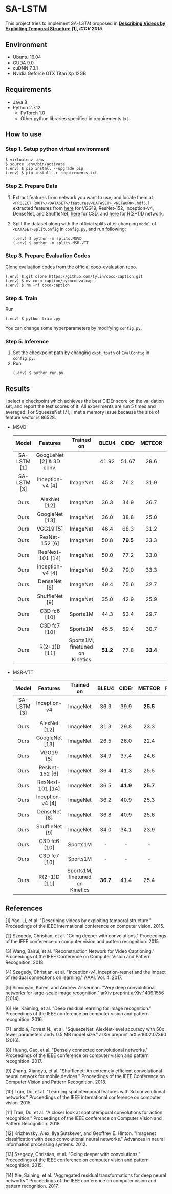 # SA-LSTM

This project tries to implement *SA-LSTM* proposed in **[Describing Videos by Exploiting Temporal Structure](https://www.cv-foundation.org/openaccess/content_iccv_2015/papers/Yao_Describing_Videos_by_ICCV_2015_paper.pdf) [1], *ICCV 2015***.



## Environment

* Ubuntu 16.04
* CUDA 9.0
* cuDNN 7.3.1
* Nvidia Geforce GTX Titan Xp 12GB


## Requirements

* Java 8
* Python 2.7.12
  * PyTorch 1.0
  * Other python libraries specified in requirements.txt



## How to use

### Step 1. Setup python virtual environment

```
$ virtualenv .env
$ source .env/bin/activate
(.env) $ pip install --upgrade pip
(.env) $ pip install -r requirements.txt
```


### Step 2. Prepare Data

1. Extract features from network you want to use, and locate them at `<PROJECT ROOT>/<DATASET>/features/<DATASET>_<NETWORK>.hdf5`. I extracted features from [here](https://github.com/hobincar/pytorch-video-feature-extractor) for VGG19, ResNet-152, Inception-v4, DenseNet, and ShuffleNet, [here](https://github.com/facebook/C3D) for C3D, and [here](https://github.com/facebookresearch/VMZ) for R(2+1)D network.

2. Split the dataset along with the official splits after changing `model` of `<DATASET>SplitConfig` in `config.py`, and run following:

   ```
   (.env) $ python -m splits.MSVD
   (.env) $ python -m splits.MSR-VTT
   ```


### Step 3. Prepare Evaluation Codes

Clone evaluation codes from [the official coco-evaluation repo](https://github.com/tylin/coco-caption).

   ```
   (.env) $ git clone https://github.com/tylin/coco-caption.git
   (.env) $ mv coco-caption/pycocoevalcap .
   (.env) $ rm -rf coco-caption
   ```


### Step 4. Train

Run
   ```
   (.env) $ python train.py
   ```

You can change some hyperparameters by modifying `config.py`.


### Step 5. Inference

1. Set the checkpoint path by changing `ckpt_fpath` of `EvalConfig` in `config.py`.
2. Run
   ```
   (.env) $ python run.py
   ```


## Results

I select a checkpoint which achieves the best CIDEr score on the validation set, and report the test scores of it. All experiments are run 5 times and averaged. For SqueezeNet [7], I met a memory issue because the size of feature vector is 86528.

* MSVD

  | Model | Features | Trained on | BLEU4 | CIDEr | METEOR | ROUGE_L |
  | :---: | :---: | :---: | :---: | :---: | :---: | :---: |
  | SA-LSTM [1] | GoogLeNet [2] & 3D conv. | | 41.92 | 51.67 | 29.6 | - |
  | SA-LSTM [3] | Inception-v4 [4] | ImageNet | 45.3 | 76.2 | 31.9 | 64.2 |
  |  |  |  |  |  |
  | Ours | AlexNet [12] | ImageNet | 36.3 |	34.9 |	26.7 |	63.4 |
  | Ours | GoogleNet [13] | ImageNet | 36.0 |	38.8 |	25.0 |	57.1 |
  | Ours | VGG19 [5] | ImageNet | 46.4	| 68.3 |	31.2 |	67.4 |
  | Ours | ResNet-152 [6] | ImageNet | 50.8	| **79.5** |	33.3 |	69.8 |
  | Ours | ResNext-101 [14] | ImageNet | 50.0 |	77.2 |	33.0 |	63.4 |
  | Ours | Inception-v4 [4] | ImageNet | 50.2	| 79.0 |	33.3 |	69.7 |
  | Ours | DenseNet [8] | ImageNet | 49.4 |	75.6 |	32.7 |	69.2 |
  | Ours | ShuffleNet [9] | ImageNet | 35.0 |	42.9 |	25.9 |	62.6 |
  | Ours | C3D fc6 [10] | Sports1M | 44.3	| 53.4 |	29.7 |	67.1 |
  | Ours | C3D fc7 [10] | Sports1M | 45.5 |	59.4 |	30.7 |	67.8 |
  | Ours | R(2+1)D [11] | Sports1M, finetuned on Kinetics | **51.2**	| 77.8 |	**33.4** |	**70.1** |


* MSR-VTT

  | Model | Features | Trained on | BLEU4 | CIDEr | METEOR | ROUGE_L |
  | :---: | :---: | :---: | :---: | :---: | :---: | :---: |
  | SA-LSTM [3] | Inception-v4 | ImageNet | 36.3 | 39.9 | **25.5** | **58.3** |
  |  |  |  |  |  |
  | Ours | AlexNet [12] | ImageNet | 31.3 |	29.8 |	23.3 |	54.5 |
  | Ours | GoogleNet [13] | ImageNet | 26.5 |	26.0 |	22.4 |	58.4 |
  | Ours | VGG19 [5] | ImageNet | 34.9	| 37.4 |	24.6 |	56.3 |
  | Ours | ResNet-152 [6] | ImageNet | 36.4 |	41.3 |	25.5 |	57.6 |
  | Ours | ResNext-101 [14] | ImageNet | 36.5 |	**41.9** |	**25.7** |	**57.8** |
  | Ours | Inception-v4 [4] | ImageNet | 36.2	| 40.9 |	25.3 |	57.3 |
  | Ours | DenseNet [8] | ImageNet | 36.8 |	40.9 |	25.6 |	57.9 |
  | Ours | ShuffleNet [9] | ImageNet | 34.0	| 34.1 |	23.9 |	55.8 |
  | Ours | C3D fc6 [10] | Sports1M | - | - | - | - |
  | Ours | C3D fc7 [10] | Sports1M | - | - | - | - |
  | Ours | R(2+1)D [11] | Sports1M, finetuned on Kinetics | **36.7** |	41.4 |	25.4 |	57.7 |


## References

[1] Yao, Li, et al. "Describing videos by exploiting temporal structure." Proceedings of the IEEE international conference on computer vision. 2015.

[2] Szegedy, Christian, et al. "Going deeper with convolutions." Proceedings of the IEEE conference on computer vision and pattern recognition. 2015.

[3] Wang, Bairui, et al. "Reconstruction Network for Video Captioning." Proceedings of the IEEE Conference on Computer Vision and Pattern Recognition. 2018.

[4] Szegedy, Christian, et al. "Inception-v4, inception-resnet and the impact of residual connections on learning." AAAI. Vol. 4. 2017.

[5] Simonyan, Karen, and Andrew Zisserman. "Very deep convolutional networks for large-scale image recognition." arXiv preprint arXiv:1409.1556 (2014).

[6] He, Kaiming, et al. "Deep residual learning for image recognition." Proceedings of the IEEE conference on computer vision and pattern recognition. 2016.

[7] Iandola, Forrest N., et al. "SqueezeNet: AlexNet-level accuracy with 50x fewer parameters and< 0.5 MB model size." arXiv preprint arXiv:1602.07360 (2016).

[8] Huang, Gao, et al. "Densely connected convolutional networks." Proceedings of the IEEE conference on computer vision and pattern recognition. 2017.

[9] Zhang, Xiangyu, et al. "Shufflenet: An extremely efficient convolutional neural network for mobile devices." Proceedings of the IEEE Conference on Computer Vision and Pattern Recognition. 2018.

[10] Tran, Du, et al. "Learning spatiotemporal features with 3d convolutional networks." Proceedings of the IEEE international conference on computer vision. 2015.

[11] Tran, Du, et al. "A closer look at spatiotemporal convolutions for action recognition." Proceedings of the IEEE conference on Computer Vision and Pattern Recognition. 2018.

[12] Krizhevsky, Alex, Ilya Sutskever, and Geoffrey E. Hinton. "Imagenet classification with deep convolutional neural networks." Advances in neural information processing systems. 2012.

[13] Szegedy, Christian, et al. "Going deeper with convolutions." Proceedings of the IEEE conference on computer vision and pattern recognition. 2015.

[14] Xie, Saining, et al. "Aggregated residual transformations for deep neural networks." Proceedings of the IEEE conference on computer vision and pattern recognition. 2017.
